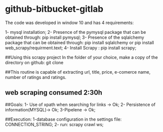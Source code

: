 # github-bitbucket-gitlab

The code was developed in window 10 and has 4 requirements:

1- mysql installation;
2- Presence of the pymysql package that can be obtained through: pip install pymysql;
3- Presence of the sqlalchemy package that can be obtained through: pip install sqlalchemy or pip install web_scrapy/requirment.text;
4- Install Scrapy : pip install scrapy;

##Using this scrapy project In the folder of your choice, make a copy of the directory on github: git clone

##This routine is capable of extracting url, title, price, e-comerce name, number of ratings and ratings.
## web scraping consumed 2:30h

##Goals:
1- Use of xpath when searching for links -> Ok;
2- Persistence of information(MYSQL)-> Ok;
3-Pipelene -> Ok;

##Execution:
1-database configuration in the settings file: CONNECTION_STRING; 
2- run: scrapy crawl ws;

